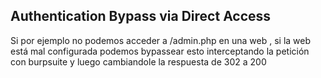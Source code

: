 
## Authentication Bypass via Direct Access

Si por ejemplo no podemos acceder a /admin.php en una web , si la web está mal configurada podemos bypassear esto interceptando la petición con burpsuite y luego cambiandole la respuesta de 302 a 200 